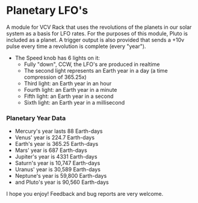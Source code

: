 # Planetary LFO's
A module for VCV Rack that uses the revolutions of the planets in our solar system as a basis for LFO rates.  For the purposes of this module, Pluto is included as a planet.
A trigger output is also provided that sends a +10v pulse every time a revolution is complete (every "year").
- The Speed knob has 6 lights on it:
    - Fully "down", CCW, the LFO's are produced in realtime
    - The second light represents an Earth year in a day (a time compression of 365.25x)
    - Third light: an Earth year in an hour
    - Fourth light: an Earth year in a minute
    - Fifth light: an Earth year in a second
    - Sixth light: an Earth year in a millisecond

### Planetary Year Data
- Mercury's year lasts 88 Earth-days
- Venus' year is 224.7 Earth-days
- Earth's year is 365.25 Earth-days
- Mars' year is 687 Earth-days
- Jupiter's year is 4331 Earth-days
- Saturn's year is 10,747 Earth-days
- Uranus' year is 30,589 Earth-days
- Neptune's year is 59,800 Earth-days
- and Pluto's year is 90,560 Earth-days

I hope you enjoy! Feedback and bug reports are very welcome.